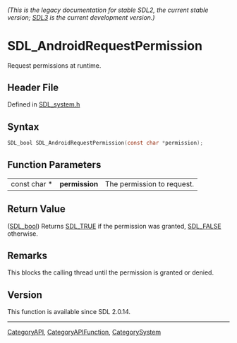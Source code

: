 ###### (This is the legacy documentation for stable SDL2, the current stable version; [SDL3](https://wiki.libsdl.org/SDL3/) is the current development version.)
# SDL_AndroidRequestPermission

Request permissions at runtime.

## Header File

Defined in [SDL_system.h](https://github.com/libsdl-org/SDL/blob/SDL2/include/SDL_system.h)

## Syntax

```c
SDL_bool SDL_AndroidRequestPermission(const char *permission);
```

## Function Parameters

|              |                |                            |
| ------------ | -------------- | -------------------------- |
| const char * | **permission** | The permission to request. |

## Return Value

([SDL_bool](SDL_bool)) Returns [SDL_TRUE](SDL_TRUE) if the permission was
granted, [SDL_FALSE](SDL_FALSE) otherwise.

## Remarks

This blocks the calling thread until the permission is granted or denied.

## Version

This function is available since SDL 2.0.14.

----
[CategoryAPI](CategoryAPI), [CategoryAPIFunction](CategoryAPIFunction), [CategorySystem](CategorySystem)

